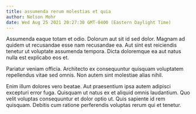 ```yaml
---
title: assumenda rerum molestias et quia
author: Nelson Mohr
date: Wed Aug 25 2021 20:27:30 GMT-0400 (Eastern Daylight Time)
---
```

Assumenda eaque totam et odio. Dolorum aut sit id sed dolor. Magnam ad quidem ut recusandae esse nam recusandae ea. Aut sint est reiciendis tenetur ut voluptate assumenda tempora. Dicta doloremque ea aut natus nulla est explicabo eos et.

 Pariatur veniam officia. Architecto ex consequuntur quisquam voluptatem repellendus vitae sed omnis. Non autem sint molestiae alias nihil.

 Enim illum dolores vero beatae. Aut praesentium ipsa autem adipisci excepturi error fuga. Quisquam ut natus ex et aliquid omnis laudantium. Quo velit voluptas consequuntur et dolor optio ut. Quis sapiente id rem quisquam. Debitis cum ratione perferendis voluptas rerum qui et tenetur.